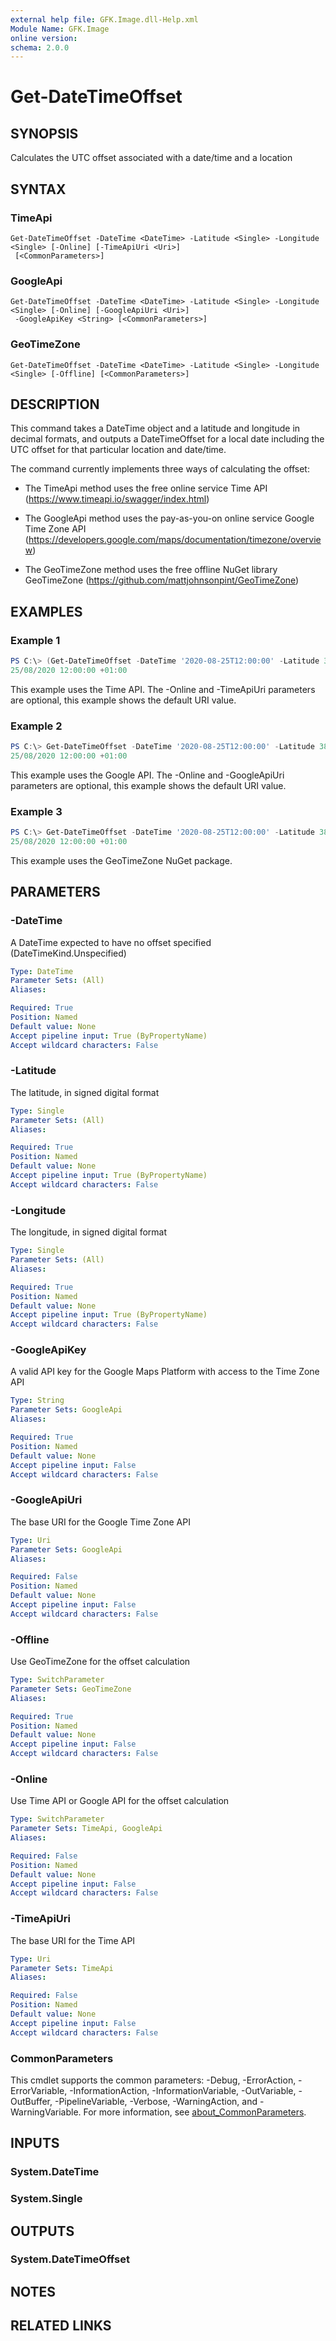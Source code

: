 ```yaml
---
external help file: GFK.Image.dll-Help.xml
Module Name: GFK.Image
online version:
schema: 2.0.0
---
```


# Get-DateTimeOffset

## SYNOPSIS
Calculates the UTC offset associated with a date/time and a location

## SYNTAX

### TimeApi
```
Get-DateTimeOffset -DateTime <DateTime> -Latitude <Single> -Longitude <Single> [-Online] [-TimeApiUri <Uri>]
 [<CommonParameters>]
```

### GoogleApi
```
Get-DateTimeOffset -DateTime <DateTime> -Latitude <Single> -Longitude <Single> [-Online] [-GoogleApiUri <Uri>]
 -GoogleApiKey <String> [<CommonParameters>]
```

### GeoTimeZone
```
Get-DateTimeOffset -DateTime <DateTime> -Latitude <Single> -Longitude <Single> [-Offline] [<CommonParameters>]
```

## DESCRIPTION
This command takes a DateTime object and a latitude and longitude in decimal formats, and outputs a DateTimeOffset for a local date including the UTC offset for that particular location and date/time.

The command currently implements three ways of calculating the offset:

- The TimeApi method uses the free online service Time API (https://www.timeapi.io/swagger/index.html)

- The GoogleApi method uses the pay-as-you-on online service Google Time Zone API (https://developers.google.com/maps/documentation/timezone/overview)

- The GeoTimeZone method uses the free offline NuGet library GeoTimeZone (https://github.com/mattjohnsonpint/GeoTimeZone)

## EXAMPLES

### Example 1
```powershell
PS C:\> (Get-DateTimeOffset -DateTime '2020-08-25T12:00:00' -Latitude 38.71667 -Longitude -9.13333 -Online -TimeApiUri 'https://www.timeapi.io').ToString('o')
25/08/2020 12:00:00 +01:00
```

This example uses the Time API. The -Online and -TimeApiUri parameters are optional, this example shows the default URI value.

### Example 2
```powershell
PS C:\> Get-DateTimeOffset -DateTime '2020-08-25T12:00:00' -Latitude 38.71667 -Longitude -9.13333 -Online -GoogleApiUri 'https://maps.googleapis.com/maps/api/timezone/json' -GoogleApiKey <Your API key here>
25/08/2020 12:00:00 +01:00
```

This example uses the Google API. The -Online and -GoogleApiUri parameters are optional, this example shows the default URI value.

### Example 3
```powershell
PS C:\> Get-DateTimeOffset -DateTime '2020-08-25T12:00:00' -Latitude 38.71667 -Longitude -9.13333 -Offline
25/08/2020 12:00:00 +01:00
```

This example uses the GeoTimeZone NuGet package.

## PARAMETERS

### -DateTime
A DateTime expected to have no offset specified (DateTimeKind.Unspecified)

```yaml
Type: DateTime
Parameter Sets: (All)
Aliases:

Required: True
Position: Named
Default value: None
Accept pipeline input: True (ByPropertyName)
Accept wildcard characters: False
```

### -Latitude
The latitude, in signed digital format

```yaml
Type: Single
Parameter Sets: (All)
Aliases:

Required: True
Position: Named
Default value: None
Accept pipeline input: True (ByPropertyName)
Accept wildcard characters: False
```

### -Longitude
The longitude, in signed digital format

```yaml
Type: Single
Parameter Sets: (All)
Aliases:

Required: True
Position: Named
Default value: None
Accept pipeline input: True (ByPropertyName)
Accept wildcard characters: False
```

### -GoogleApiKey
A valid API key for the Google Maps Platform with access to the Time Zone API

```yaml
Type: String
Parameter Sets: GoogleApi
Aliases:

Required: True
Position: Named
Default value: None
Accept pipeline input: False
Accept wildcard characters: False
```

### -GoogleApiUri
The base URI for the Google Time Zone API

```yaml
Type: Uri
Parameter Sets: GoogleApi
Aliases:

Required: False
Position: Named
Default value: None
Accept pipeline input: False
Accept wildcard characters: False
```

### -Offline
Use GeoTimeZone for the offset calculation

```yaml
Type: SwitchParameter
Parameter Sets: GeoTimeZone
Aliases:

Required: True
Position: Named
Default value: None
Accept pipeline input: False
Accept wildcard characters: False
```

### -Online
Use Time API or Google API for the offset calculation

```yaml
Type: SwitchParameter
Parameter Sets: TimeApi, GoogleApi
Aliases:

Required: False
Position: Named
Default value: None
Accept pipeline input: False
Accept wildcard characters: False
```

### -TimeApiUri
The base URI for the Time API

```yaml
Type: Uri
Parameter Sets: TimeApi
Aliases:

Required: False
Position: Named
Default value: None
Accept pipeline input: False
Accept wildcard characters: False
```

### CommonParameters
This cmdlet supports the common parameters: -Debug, -ErrorAction, -ErrorVariable, -InformationAction, -InformationVariable, -OutVariable, -OutBuffer, -PipelineVariable, -Verbose, -WarningAction, and -WarningVariable. For more information, see [about_CommonParameters](http://go.microsoft.com/fwlink/?LinkID=113216).

## INPUTS

### System.DateTime

### System.Single

## OUTPUTS

### System.DateTimeOffset

## NOTES

## RELATED LINKS
